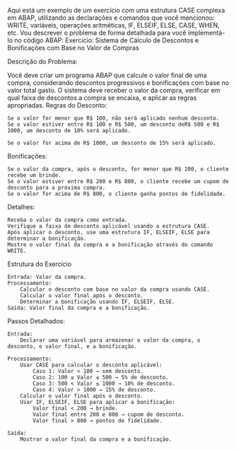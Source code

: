 Aqui está um exemplo de um exercício com uma estrutura CASE complexa em ABAP, utilizando as declarações e comandos que você mencionou: WRITE, variáveis, operações aritméticas, IF, ELSEIF, ELSE, CASE, WHEN, etc. Vou descrever o problema de forma detalhada para você implementá-lo no código ABAP:
Exercício: Sistema de Cálculo de Descontos e Bonificações com Base no Valor de Compras

Descrição do Problema:

Você deve criar um programa ABAP que calcule o valor final de uma compra, considerando descontos progressivos e bonificações com base no valor total gasto. O sistema deve receber o valor da compra, verificar em qual faixa de descontos a compra se encaixa, e aplicar as regras apropriadas.
Regras do Desconto:

    Se o valor for menor que R$ 100, não será aplicado nenhum desconto.
    Se o valor estiver entre R$ 100 e R$ 500, um desconto deR$ 500 e R$ 1000, um desconto de 10% será aplicado.

    Se o valor for acima de R$ 1000, um desconto de 15% será aplicado.

Bonificações:

    Se o valor da compra, após o desconto, for menor que R$ 200, o cliente recebe um brinde.
    Se o valor estiver entre R$ 200 e R$ 800, o cliente recebe um cupom de desconto para a próxima compra.
    Se o valor for acima de R$ 800, o cliente ganha pontos de fidelidade.

Detalhes:

    Receba o valor da compra como entrada.
    Verifique a faixa de desconto aplicável usando a estrutura CASE.
    Após aplicar o desconto, use uma estrutura IF, ELSEIF, ELSE para determinar a bonificação.
    Mostre o valor final da compra e a bonificação através do comando WRITE.

Estrutura do Exercício

    Entrada: Valor da compra.
    Processamento:
        Calcular o desconto com base no valor da compra usando CASE.
        Calcular o valor final após o desconto.
        Determinar a bonificação usando IF, ELSEIF, ELSE.
    Saída: Valor final da compra e a bonificação.

Passos Detalhados:

    Entrada:
        Declarar uma variável para armazenar o valor da compra, o desconto, o valor final, e a bonificação.

    Processamento:
        Usar CASE para calcular o desconto aplicável:
            Caso 1: Valor < 100 → sem desconto.
            Caso 2: 100 ≤ Valor ≤ 500 → 5% de desconto.
            Caso 3: 500 < Valor ≤ 1000 → 10% de desconto.
            Caso 4: Valor > 1000 → 15% de desconto.
        Calcular o valor final após o desconto.
        Usar IF, ELSEIF, ELSE para aplicar a bonificação:
            Valor final < 200 → brinde.
            Valor final entre 200 e 800 → cupom de desconto.
            Valor final > 800 → pontos de fidelidade.

    Saída:
        Mostrar o valor final da compra e a bonificação.